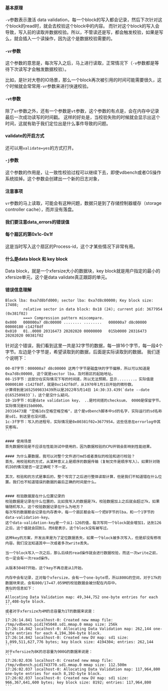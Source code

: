 #### 基本原理
`-v`参数表示激活 data validation，每一个block的写入都会记录，然后下次针对这个block的read时，就会去校验这个block中的内容。
而针对这个block的写入会导致，写入前的读取并数据校验。所以，不管读还是写，都会触发校验，如果是写么，就会插入一个读操作，因为这个是数据校验需要的。

#### `-vr`参数
这个参数的意思是，每次写入之后，马上进行读取，正常情况下（`-v`参数都是等待下次读写才会触发数据校验）。

比如，是针对大卷的IO场景，那么一个block再次被引用的时间可能需要很久，这个时候就会常常用`-vr`参数来进行快速校验。

#### `-vt`参数
除了`vr`参数之外，还有一个参数是`vt`参数，这个参数的有点是，会在内存中记录最后一次成功读写的时间戳。
这样的好处是，当校验失败的时候就会显示出这个时间，这就有助于我们定位出是什么事件导致的问题。

#### validate的开启方式
还可以用`validate=yes`的方式打开。

#### `-j`参数
这个参数的作用是，让一致性校验过程可以继续下去，即使vdbench或者OS操作系统挂掉。这个参数会创建出一个新的日志对象，

#### 注意事项
`vr`参数的马上读取，可能会有这种问题，数据只是到了存储控制器缓存（storage controller cache），而并没有落盘。

#### 我们要注意data_errors的错误值

#### 每个扇区的第0x1c-0x1f
这是当时写入这个扇区的Process-id，这个才某些情况下非常有用。

#### 什么是data block 和 key block
Data block，就是一个xfersize大小的数据块，key block就是用户指定的最小的xfersize单元，这个是data validate真正跟踪的单元。

#### 错误信息理解
```
Block lba: 0xa7d8bfd000; sector lba: 0xa7d8c00000; Key block size: 17408; 
        relative sector in data block: 0x18 (24); current pid: 3677954 (0x381f02)
        ===> Compression pattern miscompare.
0x000   000000a7 d8c00000 ........ ........   000000a7 d8c00000 00000180 c142f8df
0x010   01..0000 20316473 20202020 00000000   015b0000 20316473 20202020 00381f02
```
针对这个错误，我们看到这里一共是32字节的数据，每一排16个字节，每一段4个字节。左边是个字节是，希望读取到的数据，后面是实际读取到的数据。
我们逐个说明下：
````
00-07字节：000000a7 d8c00000 这两个字节是磁盘块的字节偏移，所以可以知道是0xa7d8c00000, 这个就是sector lba，及时扇区的起始地址。
08-15字节：这部分在实际情况下写的时间搓，所以无法预期，显示........，实际值是 00000180 c142f8df，就是0xc142f8df，从1970年1月1日开始的微秒数。
计算得到是1652509833439所以是2022年5月14日 14:30:33.439(`date --date @1652509833`)，这个是没什么疑问。
10-1b字节：01是date validation key， ..是时间搓的checksum， 0000是保留字节。实际情况是015b0000。
20316473是 "空格1ds空格空格空格"，这个是vdbench脚本中sd的名字，实际运行的sd名称是sd1，到这里也没问题。
1c-3f字节：写入的进程号，实际情况是0x00381f02=3677954，这些信息在errorlog中其实都有。
```

#### 使用场景
首先数据校验是不应该在性能测试中使用的，因为数据校验的CPU开销会影响到性能结果。

#### 为什么要数据，我可以对整个文件进行md5或者类似的校验和进行校验？
首先，用校验和的方式，从某种意义上是顺序的数据传输（复制文件是顺序写入）。如果针对随机IO的情况是否一定正确呢？不一定。

其次，校验和的方式是事后的，整个写完了之后进行整体读取计算，但是我们不知道错在什么位置。我们也不知道错误的数据的最后正确的时间是什么。


#### 校验数据是在什么位置记录的
校验数据是记录在什么位置的，比如我写入的数据是7k，校验数据加上之后就会超过7k，如果输随机写入，这个校验数据记录在什么为地方？
每次写的数据都会记录在内存表中，每一个扇区都会有一个把8字节的lba，和一个1字节的data-validation-key。
这个data-validation-key是一个从1-126的值，每次写同一个block就会增加1，达到126之后，这个值就会回到1。而0是表示，这个block没有被写过。

这种key的方案，开发出来是为了定位数据丢失，如果一个block被多次写入，但是却没有修改内容。我们没法知道其中一次或者多次write丢失。

当一个block写入一次之后，那么后续的read操作就会进行数据校验，而这一次write之前，也一定会有一次read操作。

从版本50407开始，这个key不再总是从1开始，

内存中会有记录，正对每个xfersize，会有一个one-byte项，所以800G的空间，对于17k的数据块来说，会有800/17=47.059M的校验数据会被分配在内存中。
类似的信息如下：
```
Allocating Data Validation map: 49,344,752 one-byte entries for each 17,408-byte block.
```
或者对于xfersize为4M的总容量为1T的数据来说是：
```
17:26:14.841 localhost-0: Created new mmap file: /tmp/vdbench.pid1745048.sd1.mmap.0 mmap size: 256k
17:26:14.842 localhost-0: Allocating Data Validation map: 262,144 one-byte entries for each 4,194,304-byte block.
17:26:14.842 localhost-0: Created new DV map: sd1 size: 1,099,511,627,776 bytes; key block size: 4194304; entries: 262,144
```
对于xfersize为8K的总容量为900G的数据来说是：
```
17:26:02.036 localhost-0: Created new mmap file: /tmp/vdbench.pid1743770.sd1.mmap.0 mmap size: 112.500m
17:26:02.037 localhost-0: Allocating Data Validation map: 117,964,800 one-byte entries for each 8,192-byte block.
17:26:02.037 localhost-0: Created new DV map: sd1 size: 966,367,641,600 bytes; key block size: 8192; entries: 117,964,800
```
